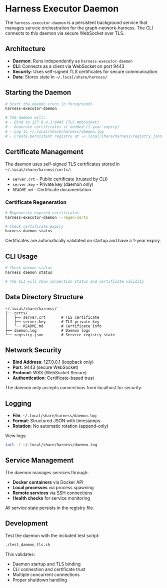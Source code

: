 # Harness Executor Daemon

The `harness-executor-daemon` is a persistent background service that manages service orchestration for the graph-network-harness. The CLI connects to this daemon via secure WebSocket over TLS.

## Architecture

- **Daemon**: Runs independently as `harness-executor-daemon` 
- **CLI**: Connects as a client via WebSocket on port 9443
- **Security**: Uses self-signed TLS certificates for secure communication
- **Data**: Stores state in `~/.local/share/harness/`

## Starting the Daemon

```bash
# Start the daemon (runs in foreground)
harness-executor-daemon

# The daemon will:
# - Bind to 127.0.0.1:9443 (TLS WebSocket)
# - Generate certificates if needed (1-year expiry)
# - Log to ~/.local/share/harness/daemon.log
# - Create persistent registry at ~/.local/share/harness/registry.json
```

## Certificate Management

The daemon uses self-signed TLS certificates stored in `~/.local/share/harness/certs/`:

- `server.crt` - Public certificate (trusted by CLI)
- `server.key` - Private key (daemon only)
- `README.md` - Certificate documentation

### Certificate Regeneration

```bash
# Regenerate expired certificates
harness-executor-daemon --regen-certs

# Check certificate expiry
harness daemon status
```

Certificates are automatically validated on startup and have a 1-year expiry.

## CLI Usage

```bash
# Check daemon status
harness daemon status

# The CLI will show connection status and certificate validity
```

## Data Directory Structure

```
~/.local/share/harness/
├── certs/
│   ├── server.crt       # TLS certificate
│   ├── server.key       # TLS private key
│   └── README.md        # Certificate info
├── daemon.log           # Daemon logs
└── registry.json        # Service registry state
```

## Network Security

- **Bind Address**: 127.0.0.1 (loopback only) 
- **Port**: 9443 (secure WebSocket)
- **Protocol**: WSS (WebSocket Secure)
- **Authentication**: Certificate-based trust

The daemon only accepts connections from localhost for security.

## Logging

- **File**: `~/.local/share/harness/daemon.log`
- **Format**: Structured JSON with timestamps
- **Rotation**: No automatic rotation (append-only)

View logs:
```bash
tail -f ~/.local/share/harness/daemon.log
```

## Service Management

The daemon manages services through:

- **Docker containers** via Docker API
- **Local processes** via process spawning  
- **Remote services** via SSH connections
- **Health checks** for service monitoring

All service state persists in the registry file.

## Development

Test the daemon with the included test script:
```bash
./test_daemon_tls.sh
```

This validates:
- Daemon startup and TLS binding
- CLI connection and certificate trust
- Multiple concurrent connections
- Proper shutdown handling